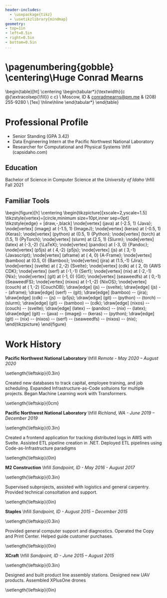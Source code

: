 ```yaml
---
header-includes:
  - \usepackage{tikz}
  - \usetikzlibrary{mindmap}
geometry:
- top=1in
- left=0.5in
- right=0.5in
- bottom=0.5in
...
```

\pagenumbering{gobble}
\centering\Huge Conrad Mearns
===============================================================================

\begin{table}[ht]
\centering
\begin{tabular*}{\textwidth}{c @{\extracolsep{\fill}} c c}
\\
Moscow, ID & conradmearns@pm.me & (208) 255-9280 \\ [1ex]
\hline\hline
\end{tabular*}
\end{table}


Professional Profile
===============================================================================

 - Senior Standing (GPA 3.42)
 - Data Engineering Intern at the Pacific Northwest National Laboratory
 - Researcher for Computational and Physical Systems \hfill (capsidaho.com)



## Education
Bachelor of Science in Computer Science at the *University of Idaho* \hfill Fall 2021



## Familiar Tools
<!-- SPLIT(graph.svg) -->
\begin{figure}[h]
\centering
\begin{tikzpicture}[xscale=2,yscale=1.5]
    \tikzstyle{vertex}=[circle,minimum size=10pt,inner sep=0pt]
    \tikzstyle{edge} = [draw,-,black]
    \node[vertex] (java)       at (-2.5, 1)  {Java};
    \node[vertex] (imagej)     at (-1.5, 1)  {ImageJ};
    \node[vertex] (keras)      at (-0.5, 1)  {Keras};
    \node[vertex] (python)     at (0.5, 1)  {Python};
    \node[vertex] (torch)      at (1.5, 1)  {PyTorch};
    \node[vertex] (slurm)      at (2.5, 1)  {Slurm};
    \node[vertex] (latex)      at (-3,-2)  {\LaTeX};
    \node[vertex] (pandoc)     at (-3, 0)  {Pandoc};
    \node[vertex] (p5js)       at ( 4,-2)  {p5js};
    \node[vertex] (js)         at ( 3,-1)  {Javascript};
    \node[vertex] (aframe)     at ( 4, 0)  {A-Frame};
    \node[vertex] (bamboo)     at (0.5, 0) {Bamboo};
    \node[vertex] (jira)       at (1.5,-1)  {Jira};
    \node[vertex] (svelte)     at ( 2,-2)  {Svelte};
    \node[vertex] (cdk)        at ( 2, 0)  {AWS CDK};
    \node[vertex] (serf)       at (-1,-1)  {Serf};
    \node[vertex] (nix)        at (-2,-1)  {Nix};
    \node[vertex] (git)        at (-1, 0)  {Git};
    \node[vertex] (seaweedfs)  at ( 0,-1)  {SeaweedFS};
    \node[vertex] (nixos)      at (-1,-2)  {NixOS};
    \node[vertex] (couch)      at ( 1,-2)  {CouchDB};
    \draw[edge] (js) -- (svelte);
    \draw[edge] (js) -- (aframe);
    \draw[edge] (serf) -- (git);
    \draw[edge] (bamboo) -- (jira);
    \draw[edge] (cdk) -- (js) -- (p5js);
    \draw[edge] (git) -- (python) -- (torch) -- (slurm);
    \draw[edge] (git) --  (bamboo) -- (cdk);
    \draw[edge] (nixos) -- (couch) -- (svelte);
    \draw[edge] (latex) -- (pandoc) -- (nix) -- (latex);
    \draw[edge] (git) -- (java) -- (imagej) -- (keras) -- (python);
    \draw[edge] (git) -- (nix) -- (nixos) -- (serf) -- (seaweedfs) -- (nixos) -- (nix);
\end{tikzpicture}
\end{figure}
<!-- ENDSPLIT -->


Work History
===============================================================================


**Pacific Northwest National Laboratory** \hfill _Remote - May 2020 – August 2020_

\setlength{\leftskip}{0.3in}

Created new databases to track capital, employee training, and job scheduling. Expanded Infrastructure-as-Code soltuions for multiple projects. Began Machine Learning work with Transformers.

\setlength{\leftskip}{0cm}



**Pacific Northwest National Laboratory** \hfill _Richland, WA - June 2019 – December 2019_

\setlength{\leftskip}{0.3in}

Created a frontend application for tracking distributed logs in AWS with Svelte. Assisted ETL pipeline creation in .NET. Deployed ETL pipelines using Code-as-Infrastructure paradigms

\setlength{\leftskip}{0in}



**M2 Construction** \hfill _Sandpoint, ID - May 2016 - August 2017_

\setlength{\leftskip}{0.3in}

Supervised subprojects, assisted with logistics and general carpentry. Provided technical consoltation and support.

\setlength{\leftskip}{0in}



**Staples** \hfill _Sandpoint, ID - August 2015 – December 2015_

\setlength{\leftskip}{0.3in}

Provided general computer support and diagnostics. Operated the Copy and Print Center. Helped guide customer purchases.

\setlength{\leftskip}{0in}



**XCraft** \hfill _Sandpoint, ID - June 2015 – August 2015_

\setlength{\leftskip}{0.3in}

Designed and built product line assembly stations. Designed new UAV products. Assembled XPlusOne drones

\setlength{\leftskip}{0in}
